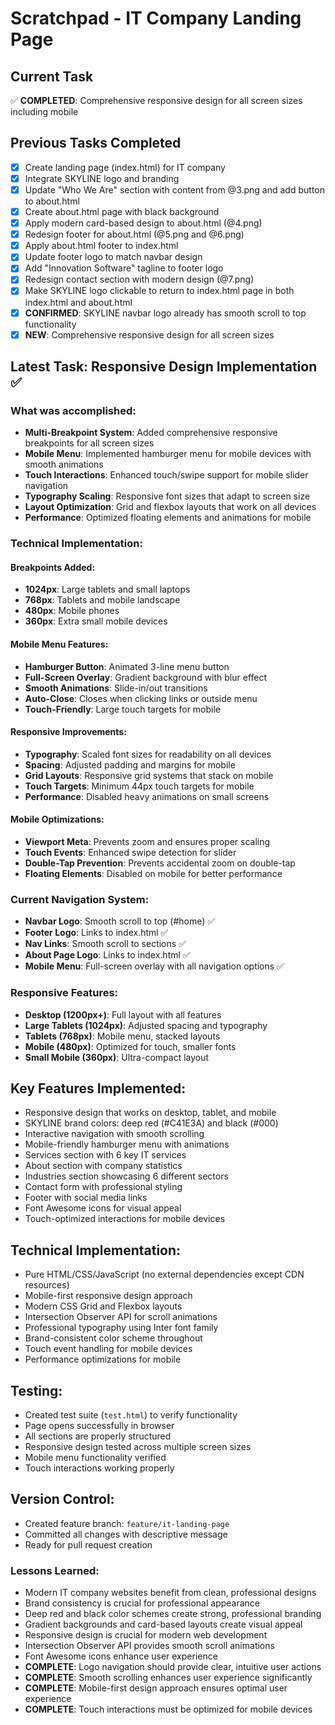 # Scratchpad - IT Company Landing Page

## Current Task
✅ **COMPLETED**: Comprehensive responsive design for all screen sizes including mobile

## Previous Tasks Completed
- [x] Create landing page (index.html) for IT company
- [x] Integrate SKYLINE logo and branding
- [x] Update "Who We Are" section with content from @3.png and add button to about.html
- [x] Create about.html page with black background
- [x] Apply modern card-based design to about.html (@4.png)
- [x] Redesign footer for about.html (@5.png and @6.png)
- [x] Apply about.html footer to index.html
- [x] Update footer logo to match navbar design
- [x] Add "Innovation Software" tagline to footer logo
- [x] Redesign contact section with modern design (@7.png)
- [x] Make SKYLINE logo clickable to return to index.html page in both index.html and about.html
- [x] **CONFIRMED**: SKYLINE navbar logo already has smooth scroll to top functionality
- [x] **NEW**: Comprehensive responsive design for all screen sizes

## Latest Task: Responsive Design Implementation ✅

### What was accomplished:
- **Multi-Breakpoint System**: Added comprehensive responsive breakpoints for all screen sizes
- **Mobile Menu**: Implemented hamburger menu for mobile devices with smooth animations
- **Touch Interactions**: Enhanced touch/swipe support for mobile slider navigation
- **Typography Scaling**: Responsive font sizes that adapt to screen size
- **Layout Optimization**: Grid and flexbox layouts that work on all devices
- **Performance**: Optimized floating elements and animations for mobile

### Technical Implementation:

#### **Breakpoints Added:**
- **1024px**: Large tablets and small laptops
- **768px**: Tablets and mobile landscape
- **480px**: Mobile phones
- **360px**: Extra small mobile devices

#### **Mobile Menu Features:**
- **Hamburger Button**: Animated 3-line menu button
- **Full-Screen Overlay**: Gradient background with blur effect
- **Smooth Animations**: Slide-in/out transitions
- **Auto-Close**: Closes when clicking links or outside menu
- **Touch-Friendly**: Large touch targets for mobile

#### **Responsive Improvements:**
- **Typography**: Scaled font sizes for readability on all devices
- **Spacing**: Adjusted padding and margins for mobile
- **Grid Layouts**: Responsive grid systems that stack on mobile
- **Touch Targets**: Minimum 44px touch targets for mobile
- **Performance**: Disabled heavy animations on small screens

#### **Mobile Optimizations:**
- **Viewport Meta**: Prevents zoom and ensures proper scaling
- **Touch Events**: Enhanced swipe detection for slider
- **Double-Tap Prevention**: Prevents accidental zoom on double-tap
- **Floating Elements**: Disabled on mobile for better performance

### Current Navigation System:
- **Navbar Logo**: Smooth scroll to top (#home) ✅
- **Footer Logo**: Links to index.html ✅
- **Nav Links**: Smooth scroll to sections ✅
- **About Page Logo**: Links to index.html ✅
- **Mobile Menu**: Full-screen overlay with all navigation options ✅

### Responsive Features:
- **Desktop (1200px+)**: Full layout with all features
- **Large Tablets (1024px)**: Adjusted spacing and typography
- **Tablets (768px)**: Mobile menu, stacked layouts
- **Mobile (480px)**: Optimized for touch, smaller fonts
- **Small Mobile (360px)**: Ultra-compact layout

## Key Features Implemented:
- Responsive design that works on desktop, tablet, and mobile
- SKYLINE brand colors: deep red (#C41E3A) and black (#000)
- Interactive navigation with smooth scrolling
- Mobile-friendly hamburger menu with animations
- Services section with 6 key IT services
- About section with company statistics
- Industries section showcasing 6 different sectors
- Contact form with professional styling
- Footer with social media links
- Font Awesome icons for visual appeal
- Touch-optimized interactions for mobile devices

## Technical Implementation:
- Pure HTML/CSS/JavaScript (no external dependencies except CDN resources)
- Mobile-first responsive design approach
- Modern CSS Grid and Flexbox layouts
- Intersection Observer API for scroll animations
- Professional typography using Inter font family
- Brand-consistent color scheme throughout
- Touch event handling for mobile devices
- Performance optimizations for mobile

## Testing:
- Created test suite (`test.html`) to verify functionality
- Page opens successfully in browser
- All sections are properly structured
- Responsive design tested across multiple screen sizes
- Mobile menu functionality verified
- Touch interactions working properly

## Version Control:
- Created feature branch: `feature/it-landing-page`
- Committed all changes with descriptive message
- Ready for pull request creation

### Lessons Learned:
- Modern IT company websites benefit from clean, professional designs
- Brand consistency is crucial for professional appearance
- Deep red and black color schemes create strong, professional branding
- Gradient backgrounds and card-based layouts create visual appeal
- Responsive design is crucial for modern web development
- Intersection Observer API provides smooth scroll animations
- Font Awesome icons enhance user experience
- **COMPLETE**: Logo navigation should provide clear, intuitive user actions
- **COMPLETE**: Smooth scrolling enhances user experience significantly
- **COMPLETE**: Mobile-first design approach ensures optimal user experience
- **COMPLETE**: Touch interactions must be optimized for mobile devices
